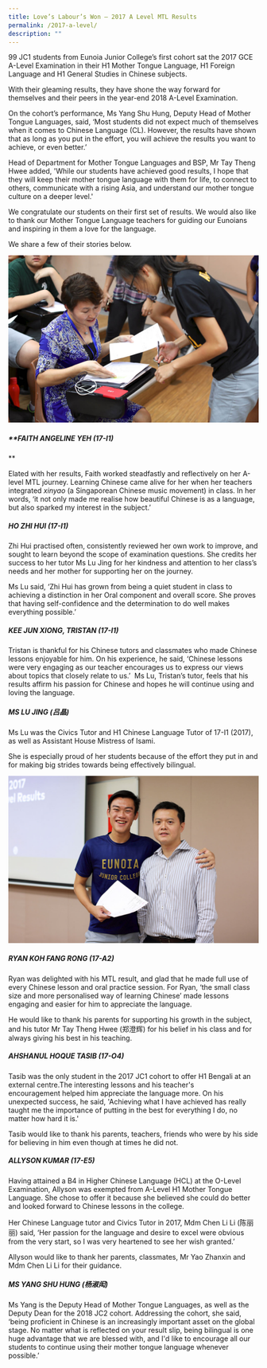 ```yaml
---
title: Love’s Labour’s Won – 2017 A Level MTL Results
permalink: /2017-a-level/
description: ""
---
```

99 JC1 students from Eunoia Junior College’s first cohort sat the 2017 GCE A-Level Examination in their H1 Mother Tongue Language, H1 Foreign Language and H1 General Studies in Chinese subjects.

With their gleaming results, they have shone the way forward for themselves and their peers in the year-end 2018 A-Level Examination.

On the cohort’s performance, Ms Yang Shu Hung, Deputy Head of Mother Tongue Languages, said, ‘Most students did not expect much of themselves when it comes to Chinese Language (CL). However, the results have shown that as long as you put in the effort, you will achieve the results you want to achieve, or even better.’

Head of Department for Mother Tongue Languages and BSP, Mr Tay Theng Hwee added, 'While our students have achieved good results, I hope that they will keep their mother tongue language with them for life, to connect to others, communicate with a rising Asia, and understand our mother tongue culture on a deeper level.'

We congratulate our students on their first set of results. We would also like to thank our Mother Tongue Language teachers for guiding our Eunoians and inspiring in them a love for the language.

We share a few of their stories below.

![](/images/2017-MTL-Results_2.jpg)

##### **FAITH ANGELINE YEH (17-I1)  
**

Elated with her results, Faith worked steadfastly and reflectively on her A-level MTL journey. Learning Chinese came alive for her when her teachers integrated _xinyao_ (a Singaporean Chinese music movement) in class. In her words, ‘it not only made me realise how beautiful Chinese is as a language, but also sparked my interest in the subject.’

##### **HO ZHI HUI (17-I1)**

Zhi Hui practised often, consistently reviewed her own work to improve, and sought to learn beyond the scope of examination questions. She credits her success to her tutor Ms Lu Jing for her kindness and attention to her class’s needs and her mother for supporting her on the journey.

Ms Lu said, ‘Zhi Hui has grown from being a quiet student in class to achieving a distinction in her Oral component and overall score. She proves that having self-confidence and the determination to do well makes everything possible.’

##### **KEE JUN XIONG, TRISTAN (17-I1)**

Tristan is thankful for his Chinese tutors and classmates who made Chinese lessons enjoyable for him. On his experience, he said, ‘Chinese lessons were very engaging as our teacher encourages us to express our views about topics that closely relate to us.’  Ms Lu, Tristan’s tutor, feels that his results affirm his passion for Chinese and hopes he will continue using and loving the language.

##### **MS LU JING (****吕晶****)**

Ms Lu was the Civics Tutor and H1 Chinese Language Tutor of 17-I1 (2017), as well as Assistant House Mistress of Isami.

She is especially proud of her students because of the effort they put in and for making big strides towards being effectively bilingual.

![](/images/2017-MTL-Results_1.jpg)

##### RYAN KOH FANG RONG (17-A2)

Ryan was delighted with his MTL result, and glad that he made full use of every Chinese lesson and oral practice session. For Ryan, ‘the small class size and more personalised way of learning Chinese’ made lessons engaging and easier for him to appreciate the language.

He would like to thank his parents for supporting his growth in the subject, and his tutor Mr Tay Theng Hwee (郑澄辉) for his belief in his class and for always giving his best in his teaching.

##### AHSHANUL HOQUE TASIB (17-O4)

Tasib was the only student in the 2017 JC1 cohort to offer H1 Bengali at an external centre.The interesting lessons and his teacher's encouragement helped him appreciate the language more. On his unexpected success, he said, 'Achieving what I have achieved has really taught me the importance of putting in the best for everything I do, no matter how hard it is.'

Tasib would like to thank his parents, teachers, friends who were by his side for believing in him even though at times he did not.

##### **ALLYSON KUMAR (17-E5)**

Having attained a B4 in Higher Chinese Language (HCL) at the O-Level Examination, Allyson was exempted from A-Level H1 Mother Tongue Language. She chose to offer it because she believed she could do better and looked forward to Chinese lessons in the college.

Her Chinese Language tutor and Civics Tutor in 2017, Mdm Chen Li Li (陈丽丽) said, ‘Her passion for the language and desire to excel were obvious from the very start, so I was very heartened to see her wish granted.’

Allyson would like to thank her parents, classmates, Mr Yao Zhanxin and Mdm Chen Li Li for their guidance.

##### MS YANG SHU HUNG (杨淑闳)

Ms Yang is the Deputy Head of Mother Tongue Languages, as well as the Deputy Dean for the 2018 JC2 cohort. Addressing the cohort, she said, ‘being proficient in Chinese is an increasingly important asset on the global stage. No matter what is reflected on your result slip, being bilingual is one huge advantage that we are blessed with, and I'd like to encourage all our students to continue using their mother tongue language whenever possible.’

